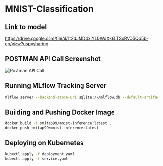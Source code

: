 # MNIST-Classification

## Link to model 
https://drive.google.com/file/d/1t2dJMD4xiYLDWdXk6LTSxRVO5Qq5b-cp/view?usp=sharing

## POSTMAN API Call Screenshot
<img title="Postman API Call" alt="Postman API Call" src="[[/images/boo.svg](https://github.com/smitap-31/MNIST-Classification/blob/dev/screenshots/postman_call.png)](https://github.com/smitap-31/MNIST-Classification/blob/dev/screenshots/postman_call.png)">


## Running MLflow Tracking Server
```bash
mlflow server --backend-store-uri sqlite:///mlflow.db --default-artifact-root ./mlruns
```

## Building and Pushing Docker Image
```bash
docker build -t smitap99/mnist-inference:latest .
docker push smitap99/mnist-inference:latest
```

## Deploying on Kubernetes
```bash
kubectl apply -f deployment.yaml
kubectl apply -f service.yaml
```


